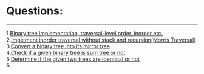 # Questions:
---

1.[Binary tree Implementation, traversal-level order, inorder etc.](https://github.com/vishalagg/Data_Structure_Interview_Preperation/blob/master/Tree/BT1.java)<br />
2.[Implement inorder traversal without stack and recursion(Morris Traversal)](https://github.com/vishalagg/Data_Structure_Interview_Preperation/blob/master/Tree/BT2.java)<br />
3.[Convert a binary tree into its mirror tree](https://github.com/vishalagg/Data_Structure_Interview_Preperation/blob/master/Tree/BT3.java)<br />
4.[Check if a given binary tree is sum tree or not](https://github.com/vishalagg/Data_Structure_Interview_Preperation/blob/master/Tree/BT4.java)<br />
5.[Determine if the given two trees are identical or not](https://github.com/vishalagg/Data_Structure_Interview_Preperation/blob/master/Tree/BT5.java)<br />
6.[](https://github.com/vishalagg/Data_Structure_Interview_Preperation/blob/master/Tree/BT6.java)<br />
